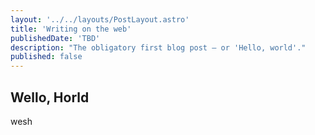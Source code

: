 ```yaml
---
layout: '../../layouts/PostLayout.astro'
title: 'Writing on the web'
publishedDate: 'TBD'
description: "The obligatory first blog post — or 'Hello, world'."
published: false
---
```


## Wello, Horld

wesh
